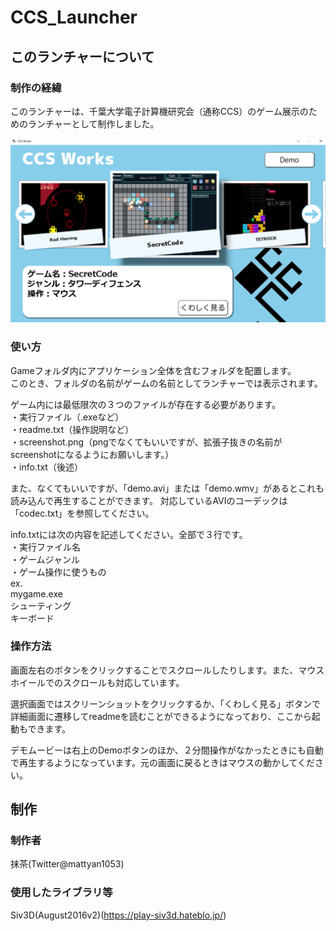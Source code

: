 # CCS_Launcher

## このランチャーについて

### 制作の経緯
このランチャーは、千葉大学電子計算機研究会（通称CCS）のゲーム展示のためのランチャーとして制作しました。  

![CCS_Launcher](screenshot.png)

### 使い方
Gameフォルダ内にアプリケーション全体を含むフォルダを配置します。  
このとき、フォルダの名前がゲームの名前としてランチャーでは表示されます。  

ゲーム内には最低限次の３つのファイルが存在する必要があります。  
・実行ファイル（.exeなど）  
・readme.txt（操作説明など）  
・screenshot.png（pngでなくてもいいですが、拡張子抜きの名前がscreenshotになるようにお願いします。）  
・info.txt（後述）  

また、なくてもいいですが、「demo.avi」または「demo.wmv」があるとこれも読み込んで再生することができます。
対応しているAVIのコーデックは「codec.txt」を参照してください。

info.txtには次の内容を記述してください。全部で３行です。  
・実行ファイル名  
・ゲームジャンル  
・ゲーム操作に使うもの  
ex.  
mygame.exe  
シューティング  
キーボード  

### 操作方法
画面左右のボタンをクリックすることでスクロールしたりします。また、マウスホイールでのスクロールも対応しています。  

選択画面ではスクリーンショットをクリックするか、「くわしく見る」ボタンで詳細画面に遷移してreadmeを読むことができるようになっており、ここから起動もできます。

デモムービーは右上のDemoボタンのほか、２分間操作がなかったときにも自動で再生するようになっています。元の画面に戻るときはマウスの動かしてください。

## 制作

### 制作者
抹茶(Twitter@mattyan1053)  

### 使用したライブラリ等
Siv3D(August2016v2)(https://play-siv3d.hateblo.jp/)  
